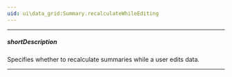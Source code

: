 ```yaml
---
uid: ui\data_grid:Summary.recalculateWhileEditing
---
```

---
##### shortDescription
Specifies whether to recalculate summaries while a user edits data.

---
<!--
#include common-demobutton with {
    url: "https://js.devexpress.com/Demos/WidgetsGallery/Demo/DataGrid/RecalculateWhileEditing/"
}
-->